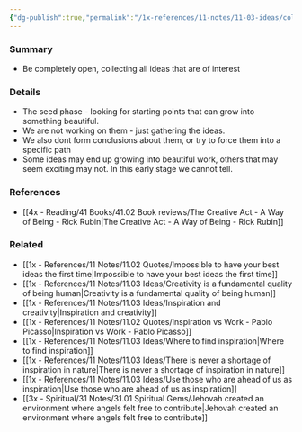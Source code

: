 ```yaml
---
{"dg-publish":true,"permalink":"/1x-references/11-notes/11-03-ideas/collecting-new-ideas-for-creativity/","title":"Collecting new ideas for creativity","dgShowBacklinks":false}
---
```



### Summary
- Be completely open, collecting all ideas that are of interest

### Details
- The seed phase - looking for starting points that can grow into something beautiful.
- We are not working on them - just gathering the ideas.
- We also dont form conclusions about them, or try to force them into a specific path
- Some ideas may end up growing into beautiful work, others that may seem exciting may not. In this early stage we cannot tell.

### References
- [[4x - Reading/41 Books/41.02 Book reviews/The Creative Act - A Way of Being - Rick Rubin\|The Creative Act - A Way of Being - Rick Rubin]]

### Related
- [[1x - References/11 Notes/11.02 Quotes/Impossible to have your best ideas the first time\|Impossible to have your best ideas the first time]]
- [[1x - References/11 Notes/11.03 Ideas/Creativity is a fundamental quality of being human\|Creativity is a fundamental quality of being human]]
- [[1x - References/11 Notes/11.03 Ideas/Inspiration and creativity\|Inspiration and creativity]]
- [[1x - References/11 Notes/11.02 Quotes/Inspiration vs Work - Pablo Picasso\|Inspiration vs Work - Pablo Picasso]]
- [[1x - References/11 Notes/11.03 Ideas/Where to find inspiration\|Where to find inspiration]]
- [[1x - References/11 Notes/11.03 Ideas/There is never a shortage of inspiration in nature\|There is never a shortage of inspiration in nature]]
- [[1x - References/11 Notes/11.03 Ideas/Use those who are ahead of us as inspiration\|Use those who are ahead of us as inspiration]]
- [[3x - Spiritual/31 Notes/31.01 Spiritual Gems/Jehovah created an environment where angels felt free to contribute\|Jehovah created an environment where angels felt free to contribute]]
